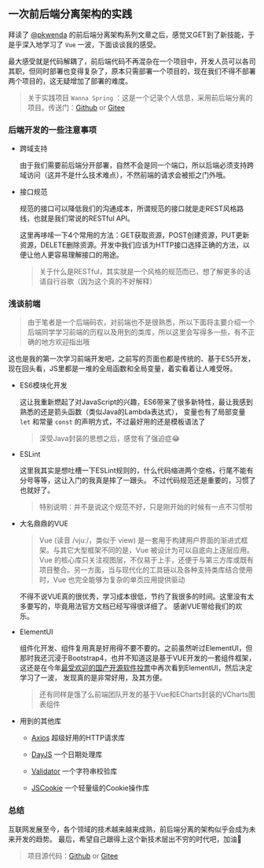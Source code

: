 ## 一次前后端分离架构的实践

拜读了 [@pkwenda](https://github.com/pkwenda) 的前后端分离架构系列文章之后，感觉又GET到了新技能，于是乎深入地学习了 `Vue` 一波，下面谈谈我的感受。

最大感受就是代码解耦了，前后端代码不再混杂在一个项目中，开发人员可以各司其职，但同时部署也变得复杂了，原本只需部署一个项目的，现在我们不得不部署两个项目的，这无疑增加了部署的难度。

> 关于实践项目 `Wanna Spring` ：这是一个记录个人信息，采用前后端分离的项目。传送门：[Github](https://github.com/code4everything/wanna-spring) or [Gitee](https://gitee.com/code4everything/wanna-spring)

### 后端开发的一些注意事项

- 跨域支持

    由于我们需要前后端分开部署，自然不会是同一个端口，所以后端必须支持跨域访问（这并不是什么技术难点），不然前端的请求会被拒之门外哦。
    
- 接口规范

    规范的接口可以降低我们的沟通成本，所谓规范的接口就是走REST风格路线，也就是我们常说的RESTful API。
    
    这里再哆嗦一下4个常用的方法：GET获取资源，POST创建资源，PUT更新资源，DELETE删除资源。开发中我们应该为HTTP接口选择正确的方法，以便让他人更容易理解接口的用途。
    
    > 关于什么是RESTful，其实就是一个风格的规范而已，想了解更多的话请自行谷歌（因为这个真的不好解释）

### 浅谈前端

> 由于笔者是一个后端码农，对前端也不是很熟悉，所以下面将主要介绍一个后端同学学习前端的历程以及用到的类库，所以这里会写得多一些，有不正确的地方欢迎指出哦

这也是我的第一次学习前端开发吧，之前写的页面也都是传统的、基于ES5开发，现在回头看，JS里都是一堆的全局函数和全局变量，着实看着让人难受呀。

- ES6模块化开发

    这让我重新燃起了对JavaScript的兴趣，ES6带来了很多新特性，最让我感到熟悉的还是箭头函数（类似Java的Lambda表达式），
    变量也有了局部变量 `let` 和常量 `const` 的声明方式，不过最好用的还是模板语法了
    
    > 深受Java封装的思想之后，感觉有了强迫症:joy:
    
- ESLint

    这里我其实是想吐槽一下ESLint规则的，什么代码缩进两个空格，行尾不能有分号等等，这让入门的我真是摔了一跟头。
    不过代码规范还是重要的，习惯了也就好了。
    
    > 特别说明：并不是说这个规范不好，只是刚开始的时候有一点不习惯啦

- 大名鼎鼎的VUE

    > Vue (读音 /vjuː/，类似于 view) 是一套用于构建用户界面的渐进式框架。与其它大型框架不同的是，Vue 被设计为可以自底向上逐层应用。Vue 的核心库只关注视图层，不仅易于上手，还便于与第三方库或既有项目整合。另一方面，当与现代化的工具链以及各种支持类库结合使用时，Vue 也完全能够为复杂的单页应用提供驱动
    
    不得不说VUE真的很优秀，学习成本很低，节约了我很多的时间。这里没有太多要写的，毕竟用法官方文档已经写得很详细了。
    感谢VUE带给我们的欢乐。
    
- ElementUI

    组件化开发、组件复用真是好用得不要不要的。之前虽然听过ElementUI，但那时我还沉浸于Bootstrap4，也并不知道这是基于VUE开发的一套组件框架，
    这还是在今年[最受欢迎的国产开源软件投票](https://www.oschina.net/project/top_cn_2018?sort=1)中再次看到ElementUI，然后决定学习了一波，
    发现真的是非常好用，及其方便。
    
    > 还有同样是饿了么前端团队开发的基于Vue和ECharts封装的VCharts图表组件
    
- 用到的其他库

    - [Axios](https://github.com/axios/axios) 超级好用的HTTP请求库

    - [DayJS](https://github.com/iamkun/dayjs) 一个日期处理库
    
    - [Validator](https://github.com/chriso/validator.js) 一个字符串校验库
    
    - [JSCookie](https://github.com/js-cookie/js-cookie) 一个轻量级的Cookie操作库
    
### 总结

互联网发展至今，各个领域的技术越来越来成熟，前后端分离的架构似乎会成为未来开发的趋势。
最后，希望自己跟得上这个新技术层出不穷的时代吧，加油:facepunch:

> 项目源代码：[Github](https://github.com/code4everything/wanna-spring) or [Gitee](https://gitee.com/code4everything/wanna-spring)    
